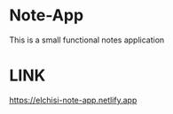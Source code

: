 # Note-App
This is a small functional notes application

# LINK
https://elchisi-note-app.netlify.app